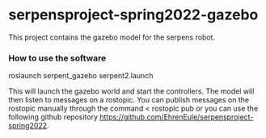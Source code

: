 # serpensproject-spring2022-gazebo

This project contains the gazebo model for the serpens robot.

### How to use the software

roslaunch serpent_gazebo serpent2.launch 

This will launch the gazebo world and start the controllers.
The model will then listen to messages on a rostopic. You can publish messages on the rostopic manually through the command < rostopic pub 
or you can use the following github repository https://github.com/EhrenEule/serpensproject-spring2022.
